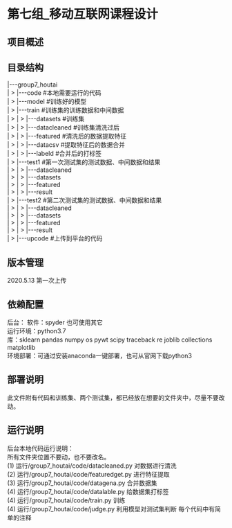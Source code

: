 第七组_移动互联网课程设计
===
## 项目概述
## 目录结构
|---group7_houtai<br>
| > |---code                     #本地需要运行的代码<br>
| > |---model                   #训练好的模型<br>
| > |---train	       #训练集的训练数据和中间数据<br>
| > | > |---datasets          #训练集<br>
| > | > |---datacleaned    #训练集清洗过后<br>
| > | > |---featured         #清洗后的数据提取特征<br>
| > | > |---datacsv           #提取特征后的数据合并<br>
| > | > |---labeld             #合并后的打标签<br>
| > |---test1	       #第一次测试集的测试数据、中间数据和结果<br>
| > | > |---datacleaned<br>
| > | > |---datasets<br>
| > | > |---featured<br>
| > | > |---result<br>
| > |---test2	       #第二次测试集的测试数据、中间数据和结果<br>
| > | > |---datacleaned<br>
| > | > |---datasets<br>
| > | > |---featured<br>
| > | > |---result<br>
| > |---upcode	       #上传到平台的代码<br>

## 版本管理<br>
2020.5.13 第一次上传<br>

## 依赖配置<br>
后台：
	软件：spyder  也可使用其它<br>
	运行环境：python3.7<br>
	库：sklearn pandas numpy os pywt scipy traceback re joblib collections 		matplotlib<br>
	环境部署：可通过安装anaconda一键部署，也可从官网下载python3<br>

## 部署说明
此文件附有代码和训练集、两个测试集，都已经放在想要的文件夹中，尽量不要改动。
## 运行说明
后台本地代码运行说明：<br>
		所有文件夹位置不要动，也不要改名。<br>
		(1)   运行/group7_houtai/code/datacleaned.py  对数据进行清洗<br>
		(2)   运行/group7_houtai/code/featuredget.py  进行特征提取<br>
		(3)   运行/group7_houtai/code/datagena.py  合并数据集<br>
		(4)   运行/group7_houtai/code/datalable.py  给数据集打标签<br>
		(4)   运行/group7_houtai/code/train.py         训练<br>
		(4)   运行/group7_houtai/code/judge.py       利用模型对测试集判断
每个代码中有简单的注释<br>
